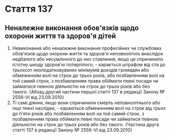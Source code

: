 Cтаття 137
====
Неналежне виконання обов'язків щодо охорони життя та здоров'я дітей
----
1. Невиконання або неналежне виконання професійних чи службових обов'язків щодо охорони життя та здоров'я неповнолітніх внаслідок недбалого або несумлінного до них ставлення, якщо це спричинило істотну шкоду здоров'ю потерпілого, -
карається штрафом від ста до трьохсот неоподатковуваних мінімумів доходів громадян або обмеженням волі на строк до трьох років, або позбавленням волі на той самий строк, з позбавленням права обіймати певні посади чи займатися певною діяльністю на строк до трьох років або без такого.
{Абзац другий частини першої статті 137 в редакції Закону № 2556-VI від 23.09.2010}
2. Ті самі діяння, якщо вони спричинили смерть неповнолітнього або інші тяжкі наслідки, -
караються обмеженням волі на строк від трьох до п'яти років або позбавленням волі на той самий строк, з позбавленням права обіймати певні посади чи займатися певною діяльністю на строк до трьох років або без такого.
{Частина друга статті 137 в редакції Закону № 2556-VI від 23.09.2010}
